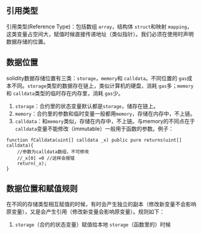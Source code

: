## 引用类型

引用类型(Reference Type)：包括数组 `array`，结构体 `struct`和映射 `mapping`，这类变量占空间大，赋值时候直接传递地址（类似指针）。我们必须在使用时声明数据存储的位置。

## 数据位置

solidity数据存储位置有三类：`storage`，`memory`和 `calldata`。不同位置的 `gas`成本不同。`storage`类型的数据存在链上，类似计算机的硬盘，消耗 `gas`多；`memory`和 `calldata`类型的临时存在内存里，消耗 `gas`少。

1. `storage`：合约里的状态变量默认都是`storage`，储存在链上。
2. `memory`：合约里的参数和临时变量一般都用`memory`，存储在内存中，不上链。
3. `calldata`：和`memory`类似，存储在内存中，不上链。与memory的不同点在于`calldata`变量不能修改（immutable）一般用于函数的参数。例子：

```
function fCalldata(uint[] calldata _x) public pure returns(uint[] calldata){
	//参数为calldata数组，不可修改
	//_x[0] =0 //这样会报错
	return(_x);
}
```

## 数据位置和赋值规则

在不同的存储类型相互赋值的时候，有时会产生独立的副本（修改新变量不会影响原变量），又是会产生引用（修改新变量会影响原变量）。规则如下：

1. `storage`（合约的状态变量）赋值给本地 `storage`（函数里的）时候
